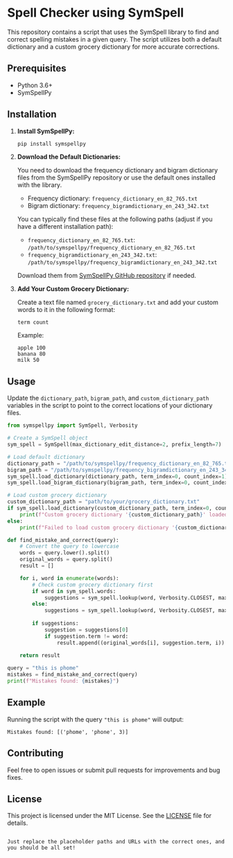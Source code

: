 # Spell Checker using SymSpell

This repository contains a script that uses the SymSpell library to find and correct spelling mistakes in a given query. The script utilizes both a default dictionary and a custom grocery dictionary for more accurate corrections.

## Prerequisites

- Python 3.6+
- SymSpellPy

## Installation

1. **Install SymSpellPy:**

   ```sh
   pip install symspellpy
   

2. **Download the Default Dictionaries:**

   You need to download the frequency dictionary and bigram dictionary files from the SymSpellPy repository or use the default ones installed with the library.

   - Frequency dictionary: `frequency_dictionary_en_82_765.txt`
   - Bigram dictionary: `frequency_bigramdictionary_en_243_342.txt`

   You can typically find these files at the following paths (adjust if you have a different installation path):

   - `frequency_dictionary_en_82_765.txt`: `/path/to/symspellpy/frequency_dictionary_en_82_765.txt`
   - `frequency_bigramdictionary_en_243_342.txt`: `/path/to/symspellpy/frequency_bigramdictionary_en_243_342.txt`

   Download them from [SymSpellPy GitHub repository](https://github.com/mammothb/symspellpy) if needed.

3. **Add Your Custom Grocery Dictionary:**

   Create a text file named `grocery_dictionary.txt` and add your custom words to it in the following format:

   ```
   term count
   ```

   Example:
   ```
   apple 100
   banana 80
   milk 50
   ```

## Usage

Update the `dictionary_path`, `bigram_path`, and `custom_dictionary_path` variables in the script to point to the correct locations of your dictionary files.

```python
from symspellpy import SymSpell, Verbosity

# Create a SymSpell object
sym_spell = SymSpell(max_dictionary_edit_distance=2, prefix_length=7)

# Load default dictionary
dictionary_path = "/path/to/symspellpy/frequency_dictionary_en_82_765.txt"
bigram_path = "/path/to/symspellpy/frequency_bigramdictionary_en_243_342.txt"
sym_spell.load_dictionary(dictionary_path, term_index=0, count_index=1)
sym_spell.load_bigram_dictionary(bigram_path, term_index=0, count_index=2)

# Load custom grocery dictionary
custom_dictionary_path = "path/to/your/grocery_dictionary.txt"
if sym_spell.load_dictionary(custom_dictionary_path, term_index=0, count_index=1):
    print(f"Custom grocery dictionary '{custom_dictionary_path}' loaded successfully")
else:
    print(f"Failed to load custom grocery dictionary '{custom_dictionary_path}'")

def find_mistake_and_correct(query):
    # Convert the query to lowercase
    words = query.lower().split()
    original_words = query.split()
    result = []

    for i, word in enumerate(words):
        # Check custom grocery dictionary first
        if word in sym_spell.words:
            suggestions = sym_spell.lookup(word, Verbosity.CLOSEST, max_edit_distance=0)
        else:
            suggestions = sym_spell.lookup(word, Verbosity.CLOSEST, max_edit_distance=2)
        
        if suggestions:
            suggestion = suggestions[0]
            if suggestion.term != word:
                result.append((original_words[i], suggestion.term, i))
    
    return result

query = "this is phome"
mistakes = find_mistake_and_correct(query)
print(f"Mistakes found: {mistakes}")
```

## Example

Running the script with the query `"this is phome"` will output:

```
Mistakes found: [('phome', 'phone', 3)]
```

## Contributing

Feel free to open issues or submit pull requests for improvements and bug fixes.

## License

This project is licensed under the MIT License. See the [LICENSE](LICENSE) file for details.
```

Just replace the placeholder paths and URLs with the correct ones, and you should be all set!
